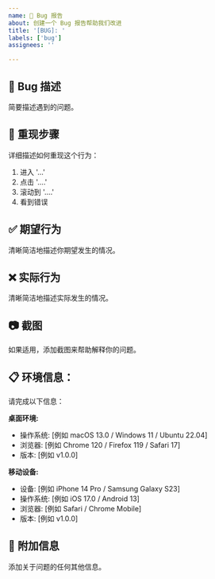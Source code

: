 ```yaml
---
name: 🐛 Bug 报告
about: 创建一个 Bug 报告帮助我们改进
title: '[BUG]: '
labels: ['bug']
assignees: ''

---
```


## 🐛 Bug 描述
简要描述遇到的问题。

## 🔄 重现步骤
详细描述如何重现这个行为：

1. 进入 '...'
2. 点击 '....'
3. 滚动到 '....'
4. 看到错误

## ✅ 期望行为
清晰简洁地描述你期望发生的情况。

## ❌ 实际行为
清晰简洁地描述实际发生的情况。

## 📷 截图
如果适用，添加截图来帮助解释你的问题。

## 📋 环境信息：
请完成以下信息：

**桌面环境:**
 - 操作系统: [例如 macOS 13.0 / Windows 11 / Ubuntu 22.04]
 - 浏览器: [例如 Chrome 120 / Firefox 119 / Safari 17]
 - 版本: [例如 v1.0.0]

**移动设备:**
 - 设备: [例如 iPhone 14 Pro / Samsung Galaxy S23]
 - 操作系统: [例如 iOS 17.0 / Android 13]
 - 浏览器: [例如 Safari / Chrome Mobile]
 - 版本: [例如 v1.0.0]

## 📝 附加信息
添加关于问题的任何其他信息。